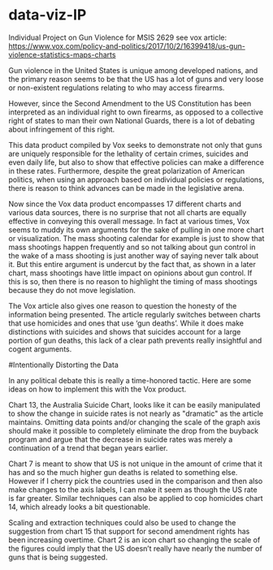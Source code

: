 # data-viz-IP
Individual Project on Gun Violence for MSIS 2629
see vox article: https://www.vox.com/policy-and-politics/2017/10/2/16399418/us-gun-violence-statistics-maps-charts

Gun violence in the United States is unique among developed nations, and the primary reason seems to be that the US has a lot of guns and very loose or non-existent regulations relating to who may access firearms.

However, since the Second Amendment to the US Constitution has been interpreted as an individual right to own firearms, as opposed to a collective right of states to man their own National Guards, there is a lot of debating about infringement of this right.

This data product compiled by Vox seeks to demonstrate not only that guns are uniquely responsible for the lethality of certain crimes, suicides and even daily life, but also to show that effective policies can make a difference in these rates. Furthermore, despite the great polarization of American politics, when using an approach based on individual policies or regulations, there is reason to think advances can be made in the legislative arena.

Now since the Vox data product encompasses 17 different charts and various data sources, there is no surprise that not all charts are equally effective in conveying this overall message. In fact at various times, Vox seems to muddy its own arguments for the sake of pulling in one more chart or visualization. The mass shooting calendar for example is just to show that mass shootings happen frequently and so not talking about gun control in the wake of a mass shooting is just another way of saying never talk about it. But this entire argument is undercut by the fact that, as shown in a later chart, mass shootings have little impact on opinions about gun control. If this is so, then there is no reason to highlight the timing of mass shootings because they do not move legislation.

The Vox article also gives one reason to question the honesty of the information being presented. The article regularly switches between charts that use homicides and ones that use ‘gun deaths’. While it does make distinctions with suicides and shows that suicides account for a large portion of gun deaths, this lack of a clear path prevents really insightful and cogent arguments. 


#Intentionally Distorting the Data

In any political debate this is really a time-honored tactic. Here are some ideas on how to implement this with the Vox product. 

Chart 13, the Australia Suicide Chart, looks like it can be easily manipulated to show the change in suicide rates is not nearly as "dramatic" as the article maintains. Omitting data points and/or changing the scale of the graph axis should make it possible to completely eliminate the drop from the buyback program and argue that the decrease in suicide rates was merely a continuation of a trend that began years earlier. 

Chart 7 is meant to show that US is not unique in the amount of crime that it has and so the much higher gun deaths is related to something else. However if I cherry pick the countries used in the comparison and then also make changes to the axis labels, I can make it seem as though the US rate is far greater. Similar techniques can also be applied to cop homicides chart 14, which already looks a bit questionable.

Scaling and extraction techniques could also be used to change the suggestion from chart 15 that support for second amendment rights has been increasing overtime. Chart 2 is an icon chart so changing the scale of the figures could imply that the US doesn’t really have nearly the number of guns that is being suggested.
